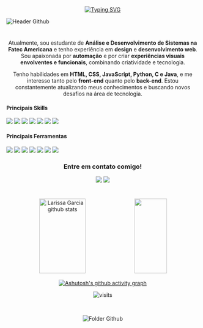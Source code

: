 <div align="center">
  <a href="https://git.io/typing-svg">
    <img src="https://readme-typing-svg.demolab.com?font=Fira+Code&weight=900&size=22&pause=1000&color=b8a88b&center=true&vCenter=true&random=false&width=524&lines=%E2%8A%B9+Welcome+to+my+profile!+%E0%B4%A6%E0%B5%8D%E0%B4%A6%E0%B4%BF(%CB%B5+%E2%80%A2%CC%80+%E1%B4%97+-+%CB%B5+)+%E2%8A%B9" alt="Typing SVG">
  </a>
</div>

![Header Github](https://imgur.com/At6fuLV.png)


#
<div align="center">

  
Atualmente, sou estudante de **Análise e Desenvolvimento de Sistemas na Fatec Americana** e tenho experiência em **design** e **desenvolvimento web**. Sou apaixonada por **automação** e por criar **experiências visuais envolventes e funcionais**, combinando criatividade e tecnologia.  

Tenho habilidades em **HTML, CSS, JavaScript, Python, C e Java**, e me interesso tanto pelo **front-end** quanto pelo **back-end**. Estou constantemente atualizando meus conhecimentos e buscando novos desafios na área de tecnologia.
</div>


<h4 align="left">Principais Skills</h4>
<div align="center" display="inline_block">

 <div align="justify">
    <img src="https://img.shields.io/badge/HTML5-0B3A78?style=for-the-badge&logo=html5&logoColor=white" />
    <img src="https://img.shields.io/badge/CSS3-0B3A78?style=for-the-badge&logo=css3&logoColor=white"/>
    <img src="https://img.shields.io/badge/JavaScript-0B3A78?style=for-the-badge&logo=javascript&logoColor=white"/>
   <img src="https://img.shields.io/badge/Python-0B3A78?style=for-the-badge&logo=python&logoColor=white">
    <img src="https://img.shields.io/badge/C-0B3A78?style=for-the-badge&logo=c&logoColor=white">
    <img src="https://img.shields.io/badge/Java-0B3A78?style=for-the-badge&logo=openjdk&logoColor=white"/>
    <img src="https://img.shields.io/badge/MySQL-0B3A78?style=for-the-badge&logo=mysql&logoColor=white">
 </div>

<h4 align="left">Principais Ferramentas</h4>
 <div align="justify">
    <img src="https://img.shields.io/badge/VSCode-0B3A78?style=for-the-badge&logo=visualstudiocode&logoColor=white" />
   <img src="https://img.shields.io/badge/VisualStudio-0B3A78?style=for-the-badge&logo=visualstudio&logoColor=white" />
    <img src="https://img.shields.io/badge/Lucidchart-0B3A78?style=for-the-badge&logo=lucid&logoColor=white" />
    <img src="https://img.shields.io/badge/Canva-0B3A78?style=for-the-badge&logo=canva&logoColor=white" />
    <img src="https://img.shields.io/badge/Figma-0B3A78?style=for-the-badge&logo=figma&logoColor=white" />
    <img src="https://img.shields.io/badge/Markdown-0B3A78?style=for-the-badge&logo=markdown&logoColor=white" />
    <img src="https://img.shields.io/badge/GitHub-0B3A78?style=for-the-badge&logo=github&logoColor=white" />
 </div>

<h3 align="center">Entre em contato comigo!</h3>
<div>
<a href="https://www.linkedin.com/in/eularissagarcia/" target="_blank"><img loading="lazy" src="https://img.shields.io/badge/-LinkedIn-ad976d?style=for-the-badge&logo=linkedin&logoColor=ffffff" target="_blank"></a>  
<a href = "mailto:eu.larissa.garcia.oliveira@gmail.com"><img loading="lazy" src="https://img.shields.io/badge/Gmail-ad976d?style=for-the-badge&logo=gmail&logoColor=ffffff" target="_blank"></a>
</div>


#

<img align="center" alt="" src="https://imgur.com/QiNg6uQ.png">

<div align="center">  
  <img width="49%" height="195px" src="https://github-readme-stats.vercel.app/api?username=EularissaGarcia&show_icons=true&count_private=true&hide_border=true&title_color=3557a4&icon_color=b8a88b&text_color=c9d1d9&bg_color=0d1117" alt="Larissa Garcia github stats"/> 
  <img width="41%" height="195px" src="https://github-readme-stats.vercel.app/api/top-langs/?username=EularissaGarcia&layout=compact&hide_border=true&title_color=3557a4&text_color=b8a88b&bg_color=0d1117" />
</div>

 [![Ashutosh's github activity graph](https://github-readme-activity-graph.vercel.app/graph?username=eularissagarcia&bg_color=15203b&color=FFFFFFa4&line=ccc4b6&point=b8a88b&area=true&hide_border=true)](https://github.com/ashutosh00710/github-readme-activity-graph)

<div align="center">
  
<p align="center"><img align="center" src="https://visit-counter.vercel.app/counter.png?page=https%3A%2F%2Fgithub.com%2FeuLarissaGarica&s=47&c=c5aa7d&bg=00000000&no=3&ff=digi&tb=Visitantes%3A+%7C++&ta=++%7C" alt="visits"></p> 
<br></div>

![Folder Github](https://imgur.com/SZjfoA0.png)

